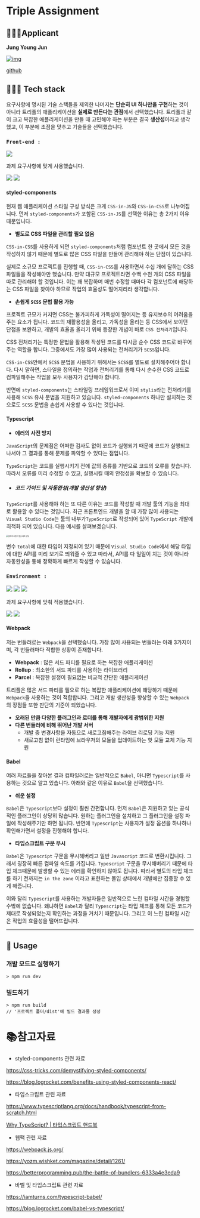 # Triple Assignment

## 🙋🏻‍♂️Applicant

**Jung Young Jun**

[![img](https://avatars.githubusercontent.com/u/83502672?v=4)](https://avatars.githubusercontent.com/u/83502672?v=4)

[github](https://github.com/dudwns0921)

## 🧑🏻‍💻 Tech stack

요구사항에 명시된 기술 스택들을 제외한 나머지는 **단순히 UI 하나만을 구현**하는 것이 아니라 트리플의 애플리케이션을 **실제로 만든다는 관점**에서 선택했습니다. 트리플과 같이 크고 복잡한 애플리케이션을 만들 때 고민해야 하는 부분은 결국 **생산성**이라고 생각했고, 이 부분에 초점을 맞추고 기술들을 선택했습니다. 

### `Front-end :`  

<img src="https://img.shields.io/badge/React-61DAFB?style=flat-square&logo=React&logoColor=white"/>	

과제 요구사항에 맞게 사용했습니다.

<img src="https://img.shields.io/badge/styled components-DB7093?style=flat-square&logo=styled-components&logoColor=white"/> <img src="https://img.shields.io/badge/Typescipt-0074C2?style=flat-square&logo=Typescript&logoColor=white"/>  

#### styled-components

현재 웹 애플리케이션 스타일 구성 방식은 크게 `CSS-in-JS`와 `CSS-in-CSS`로 나누어집니다. 먼저 `styled-components`가 포함된 `CSS-in-JS`를 선택한 이유는 총 2가지 이유 때문입니다.

- **별도로 CSS 파일을 관리할 필요 없음**

`CSS-in-CSS`를 사용하게 되면 `styled-components`처럼 컴포넌트 한 곳에서 모든 것을 작성하지 않기 때문에 별도로 많은 CSS 파일을 만들어 관리해야 하는 단점이 있습니다.

실제로 소규모 프로젝트를 진행할 때, `CSS-in-CSS`를 사용하면서 수십 개에 달하는 CSS 파일들을 작성해야만 했습니다. 만약 대규모 프로젝트라면 수백 수천 개의 CSS 파일을 따로 관리해야 할 것입니다. 이는 꽤 복잡하며 매번 수정할 때마다 각 컴포넌트에 해당하는 CSS 파일을 찾아야 하므로 작업의 효율성도 떨어지리라 생각합니다.

- **손쉽게 `SCSS` 문법 활용 가능**

프로젝트 규모가 커지면 CSS는 불가피하게 가독성이 떨어지는 등 유지보수의 어려움을 주는 요소가 됩니다. 코드의 재활용성을 올리고, 가독성을 올리는 등 CSS에서 보이던 단점을 보완하고, 개발의 효율을 올리기 위해 등장한 개념이 바로 `CSS 전처리기`입니다.

CSS 전처리기는 특정한 문법을 활용해 작성된 코드를 다시금 순수 CSS 코드로 바꾸어주는 역할을 합니다. 그중에서도 가장 많이 사용되는 전처리기가 `SCSS`입니다.

`CSS-in-CSS`안에서 `SCSS` 문법을 사용하기 위해서는 `SCSS`를 별도로 설치해주어야 합니다. 다시 말하면, 스타일을 정의하는 작업과 전처리기를 통해 다시 순수한 CSS 코드로 컴파일해주는 작업을 모두 사용자가 감당해야 합니다.

반면에 `styled-components`는 스타일링 프레임워크로서 이미 `stylis`라는 전처리기를 사용해 `SCSS` 유사 문법을 지원하고 있습니다. `styled-components` 하나만 설치하는 것으로도 `SCSS` 문법을 손쉽게 사용할 수 있다는 것입니다.

#### Typescript

- **에러의 사전 방지**

`JavaScript`의 문제점은 어떠한 검사도 없이 코드가 실행되기 때문에 코드가 실행되고 나서야 그 결과를 통해 문제를 파악할 수 있다는 점입니다. 

`TypeScript`는 코드를 실행시키기 전에 값의 종류를 기반으로 코드의 오류를 찾습니다. 따라서 오류를 미리 수정할 수 있고, 실행시킬 때의 안정성을 확보할 수 있습니다.

- ##### 코드 가이드 및 자동완성(개발 생산성 향상)

`TypeScript`를 사용해야 하는 또 다른 이유는 코드를 작성할 때 개발 툴의 기능을 최대로 활용할 수 있다는 것입니다. 최근 프론트엔드 개발을 할 때 가장 많이 사용되는 `Visual Studio Code`는 툴의 내부가`TypeScript`로 작성되어 있어 `TypeScript` 개발에 최적화 되어 있습니다. 다음 예시를 살펴보겠습니다.

<img src="https://joshua1988.github.io/ts/images/math-ts.gif" alt="변수의 타입이 있을 때의 코딩" style="zoom: 33%;" />	

변수 `total`에 대한 타입이 지정되어 있기 때문에 `Visual Studio Code`에서 해당 타입에 대한 API를 미리 보기로 띄워줄 수 있고 따라서, API를 다 일일이 치는 것이 아니라 자동완성을 통해 정확하게 빠르게 작성할 수 있습니다.

### `Environment :`

<img src="https://img.shields.io/badge/Eslint-4B32C3?style=flat-square&logo=Eslint&logoColor=white"/> <img src="https://img.shields.io/badge/Prettier-F7B93E?style=flat-square&logo=Prettier&logoColor=white"/> <img src="https://img.shields.io/badge/Stylelint-263238?style=flat-square&logo=Stylelint&logoColor=white"/>

과제 요구사항에 맞춰 적용했습니다.

<img src="https://img.shields.io/badge/Webpack-8DD6F9?style=flat-square&logo=Webpack&logoColor=white"/> <img src="https://img.shields.io/badge/Babel-F9DC3E?style=flat-square&logo=Babel&logoColor=white"/>

#### Webpack

저는 번들러로는 `Webpack`을 선택했습니다. 가장 많이 사용되는 번들러는 아래 3가지이며, 각 번들러마다 적합한 상황이 존재합니다.

- **Webpack** : 많은 서드 파티를 필요로 하는 복잡한 애플리케이션
- **Rollup** : 최소한의 서드 파티를 사용하는 라이브러리
- **Parcel** : 복잡한 설정이 필요없는 비교적 간단한 애플리케이션

트리플은 많은 서드 파티를 필요로 하는 복잡한 애플리케이션에 해당하기 때문에 `Webpack`을 사용하는 것이 적합합니다. 그리고 개발 생산성을 향상할 수 있는 `Webpack`의 장점들 또한 판단의 기준이 되었습니다.

- **오래된 만큼 다양한 플러그인과 로더를 통해 개발자에게 광범위한 지원**
- **다른 번들러에 비해 뛰어난 개발 서버**
  - 개발 중 변경사항을 자동으로 새로고침해주는 라이브 리로딩 기능 지원
  - 새로고침 없이 런타임에 브라우저의 모듈을 업데이트하는 핫 모듈 교체 기능 지원

#### Babel

여러 자료들을 찾아본 결과 컴파일러로는 일반적으로 `Babel`, 아니면 `Typescript`를 사용하는 것으로 알고 있습니다. 아래와 같은 이유로 `Babel`을 선택했습니다.

- **쉬운 설정**

`Babel`은 `Typescript`보다 설정이 훨씬 간편합니다. 먼저 `Babel`은 지원하고 있는 공식적인 플러그인이 상당히 많습니다. 원하는 플러그인을 설치하고 그 플러그인을 설정 파일에 작성해주기만 하면 됩니다. 반면에 `Typescript`는 사용자가 설정 옵션을 하나하나 확인해가면서 설정을 진행해야 합니다.

- **타입스크립트 구문 무시**

`Babel`은 `Typescript` 구문을 무시해버리고 일반 `Javascript` 코드로 변환시킵니다. 그래서 굉장히 빠른 컴파일 속도를 가집니다. `Typescript` 구문을 무시해버리기 때문에 타입 체크때문에 발생할 수 있는 에러를 확인하지 않아도 됩니다. 따라서 별도의 타입 체크를 하기 전까지는 `in the zone` 이라고 표현하는 몰입 상태에서 개발에만 집중할 수 있게 해줍니다.

이와 달리 `Typescript`를 사용하는 개발자들은 일반적으로 느린 컴파일 시간을 경험할 수밖에 없습니다. 왜냐하면 `Babel`과 달리 `Typescript`는 타입 체크를 통해 모든 코드가 제대로 작성되었는지 확인하는 과정을 거치기 때문입니다. 그리고 이 느린 컴파일 시간은 작업의 효율성을 떨어뜨립니다.

___



## 📒 Usage

### 개발 모드로 실행하기

```
> npm run dev
```

### 빌드하기

```
> npm run build
// '프로젝트 폴더/dist'에 빌드 결과물 생성
```

# :books:참고자료

- styled-components 관련 자료

https://css-tricks.com/demystifying-styled-components/

https://blog.logrocket.com/benefits-using-styled-components-react/

- 타입스크립트 관련 자료

https://www.typescriptlang.org/docs/handbook/typescript-from-scratch.html

[Why TypeScript? | 타입스크립트 핸드북](https://joshua1988.github.io/ts/why-ts.html#%EC%99%9C-%ED%83%80%EC%9E%85%EC%8A%A4%ED%81%AC%EB%A6%BD%ED%8A%B8%EB%A5%BC-%EC%8D%A8%EC%95%BC%ED%95%A0%EA%B9%8C%EC%9A%94)

- 웹팩 관련 자료

https://webpack.js.org/

https://yozm.wishket.com/magazine/detail/1261/

https://betterprogramming.pub/the-battle-of-bundlers-6333a4e3eda9

- 바벨 및 타입스크립트 관련 자료

https://iamturns.com/typescript-babel/

https://blog.logrocket.com/babel-vs-typescript/